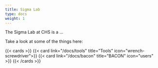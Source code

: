 ```yaml
---
title: Sigma Lab
type: docs
weight: 1
---
```

The Sigma Lab at CHS is a ...

Take a look at some of the things here:

{{< cards >}}
  {{< card link="/docs/tools" title="Tools" icon="wrench-screwdriver">}}
  {{< card link="/docs/bacon" title="BACON" icon="users" >}}
{{< /cards >}}